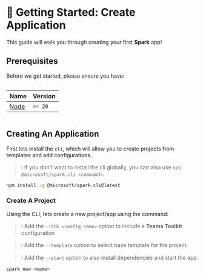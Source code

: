 # 🚀 Getting Started: Create Application

This guide will walk you through creating your first **Spark** app!

## Prerequisites

Before we get started, please ensure you have:

<div style="display: flex">

| Name                                   | Version |
| -------------------------------------- | ------- |
| [Node](https://nodejs.org/en/download) | `>= 20` |

</div>

## Creating An Application

First lets install the `cli`, which will allow you to create projects
from templates and add configurations.

> ℹ️ If you don't want to install the cli globally, you can also use `npx @microsoft/spark.cli <command>`.

```sh
npm install -g @microsoft/spark.cli@latest
```

### Create A Project

Using the CLI, lets create a new project/app using the command:

> ℹ️ Add the `--ttk <config_name>` option to include a **Teams Toolkit** configuration

> ℹ️ Add the `--template` option to select base template for the project.

> ℹ️ Add the `--start` option to also install dependencies and start the app

```sh
spark new <name>
```
